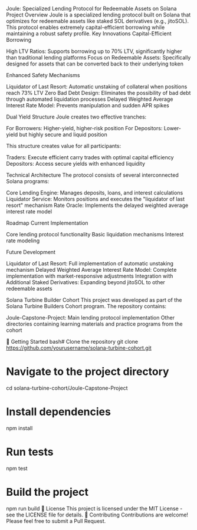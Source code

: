 Joule: Specialized Lending Protocol for Redeemable Assets on Solana
Project Overview
Joule is a specialized lending protocol built on Solana that optimizes for redeemable assets like staked SOL derivatives (e.g., jitoSOL). This protocol enables extremely capital-efficient borrowing while maintaining a robust safety profile.
Key Innovations
Capital-Efficient Borrowing

High LTV Ratios: Supports borrowing up to 70% LTV, significantly higher than traditional lending platforms
Focus on Redeemable Assets: Specifically designed for assets that can be converted back to their underlying token

Enhanced Safety Mechanisms

Liquidator of Last Resort: Automatic unstaking of collateral when positions reach 73% LTV
Zero Bad Debt Design: Eliminates the possibility of bad debt through automated liquidation processes
Delayed Weighted Average Interest Rate Model: Prevents manipulation and sudden APR spikes

Dual Yield Structure
Joule creates two effective tranches:

For Borrowers: Higher-yield, higher-risk position
For Depositors: Lower-yield but highly secure and liquid position

This structure creates value for all participants:

Traders: Execute efficient carry trades with optimal capital efficiency
Depositors: Access secure yields with enhanced liquidity

Technical Architecture
The protocol consists of several interconnected Solana programs:

Core Lending Engine: Manages deposits, loans, and interest calculations
Liquidator Service: Monitors positions and executes the "liquidator of last resort" mechanism
Rate Oracle: Implements the delayed weighted average interest rate model

Roadmap
Current Implementation

Core lending protocol functionality
Basic liquidation mechanisms
Interest rate modeling

Future Development

Liquidator of Last Resort: Full implementation of automatic unstaking mechanism
Delayed Weighted Average Interest Rate Model: Complete implementation with market-responsive adjustments
Integration with Additional Staked Derivatives: Expanding beyond jitoSOL to other redeemable assets

Solana Turbine Builder Cohort
This project was developed as part of the Solana Turbine Builders Cohort program. The repository contains:

Joule-Capstone-Project: Main lending protocol implementation
Other directories containing learning materials and practice programs from the cohort

🔧 Getting Started
bash# Clone the repository
git clone https://github.com/yourusername/solana-turbine-cohort.git

# Navigate to the project directory
cd solana-turbine-cohort/Joule-Capstone-Project

# Install dependencies
npm install

# Run tests
npm test

# Build the project
npm run build
📜 License
This project is licensed under the MIT License - see the LICENSE file for details.
🤝 Contributing
Contributions are welcome! Please feel free to submit a Pull Request.